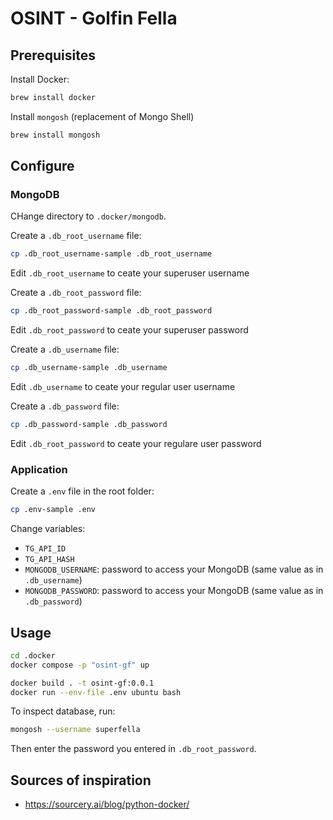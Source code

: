 # OSINT - Golfin Fella

## Prerequisites

Install Docker:

```sh
brew install docker
```

Install `mongosh` (replacement of Mongo Shell)

```sh
brew install mongosh
```

## Configure

### MongoDB

CHange directory to `.docker/mongodb`.

Create a `.db_root_username` file:

```sh
cp .db_root_username-sample .db_root_username
```

Edit `.db_root_username` to ceate your superuser username

Create a `.db_root_password` file:

```sh
cp .db_root_password-sample .db_root_password
```

Edit `.db_root_password` to ceate your superuser password

Create a `.db_username` file:

```sh
cp .db_username-sample .db_username
```

Edit `.db_username` to ceate your regular user username

Create a `.db_password` file:

```sh
cp .db_password-sample .db_password
```

Edit `.db_root_password` to ceate your regulare user password

### Application

Create a `.env` file in the root folder:

```sh
cp .env-sample .env
```

Change variables:

- `TG_API_ID`
- `TG_API_HASH`
- `MONGODB_USERNAME`: password to access your MongoDB (same value as in `.db_username`)
- `MONGODB_PASSWORD`: password to access your MongoDB (same value as in `.db_password`)


## Usage

```sh
cd .docker
docker compose -p "osint-gf" up
```

```sh
docker build . -t osint-gf:0.0.1
docker run --env-file .env ubuntu bash
```

To inspect database, run:

```sh
mongosh --username superfella
```

Then enter the password you entered in `.db_root_password`.

## Sources of inspiration

- https://sourcery.ai/blog/python-docker/

